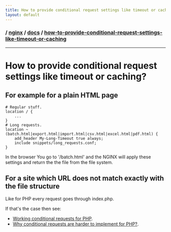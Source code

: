 ```yaml
---
title: How to provide conditional request settings like timeout or caching?
layout: default
---
```


### / [nginx](./../../) / [docs](./../) / [how-to-provide-conditional-request-settings-like-timeout-or-caching](./)

-----------------------------------------------------------------------------------

# How to provide conditional request settings like timeout or caching?

## For example for a plain HTML page

```
# Regular stuff.
location / {
    ...
}
# Long requests.
location ~ (batch.html|export.html|import.html|csv.html|excel.html|pdf.html) {
    add_header My-Long-Timeout true always;
    include snippets/long_requests.conf;
}
```

In the browser You go to '/batch.html' and the NGINX will apply these settings
and return the the file from the file system.

## For a site which URL does not match exactly with the file structure 
Like for PHP every request goes through index.php.

If that's the case then see:
* [Working conditional requests for PHP](examples/php-cache).
* [Why conditional requests are harder to implement for PHP?](../how-to-provide-conditional-request-settings-like-timeout-or-caching/why-conditional-requests-are-hard-for-php.md).